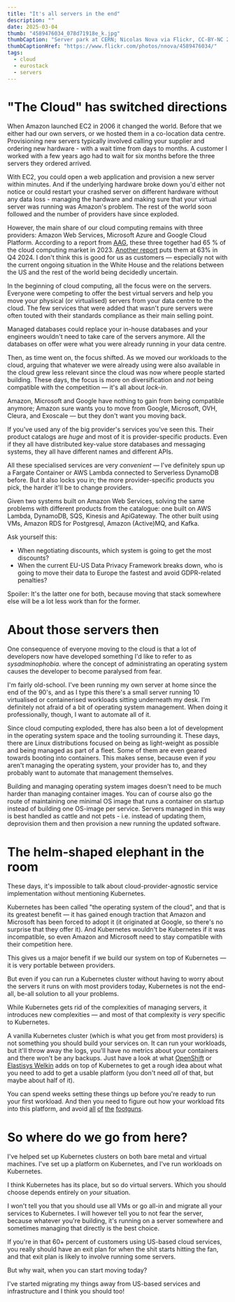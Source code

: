 ```yaml
---
title: "It's all servers in the end"
description: ""
date: 2025-03-04
thumb: "4589476034_078d71918e_k.jpg"
thumbCaption: "Server park at CERN; Nicolas Nova via Flickr, CC-BY-NC 2.0"
thumbCaptionHref: "https://www.flickr.com/photos/nnova/4589476034/"
tags:
  - cloud
  - eurostack
  - servers
---
```


# "The Cloud" has switched directions

When Amazon launched EC2 in 2006 it changed the world.
Before that we either had our own servers,
or we hosted them in a co-location data centre.
Provisioning new servers typically involved calling your supplier and ordering new hardware - with a wait time from days to months.
A customer I worked with a few years ago had to wait for six months before the three servers they ordered arrived.

With EC2, you could open a web application and provision a new server within minutes.
And if the underlying hardware broke down you'd either not notice or could restart your crashed server on different hardware without any data loss - 
managing the hardware and making sure that your virtual server was running was Amazon's problem.
The rest of the world soon followed and the number of providers have since exploded.

However, the main share of our cloud computing remains with three providers: Amazon Web Services, Microsoft Azure and Google Cloud Platform.
According to a report from [AAG](https://aag-it.com/the-latest-cloud-computing-statistics/),
these three together had 65 % of the cloud computing market in 2023.
[Another report](https://www.statista.com/chart/18819/worldwide-market-share-of-leading-cloud-infrastructure-service-providers/) puts them at 63% in Q4 2024.
I don't think this is good for us as customers
— especially not with the current ongoing situation in the White House and the relations between the US and the rest of the world being decidedly uncertain.

In the beginning of cloud computing, all the focus were on the servers.
Everyone were competing to offer the best virtual servers and help you move your physical (or virtualised) servers from your data centre to the cloud.
The few services that were added that wasn't pure servers were often touted with their standards compliance as their main selling point.

Managed databases could replace your in-house databases and your engineers wouldn't need to take care of the servers anymore.
All the databases on offer were what you were already running in your data centre.

Then, as time went on, the focus shifted.
As we moved our workloads to the cloud, arguing that whatever we were already using were also available in the cloud grew less relevant since the cloud was now where people started building.
These days, the focus is more on diversification and _not_ being compatible with the competition
—  it's all about _lock-in_.

Amazon, Microsoft and Google have nothing to gain from being compatible anymore;
Amazon sure wants you to move from Google, Microsoft, OVH, Cleura, and Exoscale
— but they don't want you moving back.

If you've used any of the big provider's services you've seen this.
Their product catalogs are _huge_ and most of it is provider-specific products.
Even if they all have distributed key-value store databases and messaging systems,
they all have different names and different APIs.

All these specialised services are very _convenient_
— I've definitely spun up a Fargate Container or AWS Lambda connected to Serverless DynamoDB before.
But it also locks you in;
the more provider-specific products you pick, the harder it'll be to change providers.

Given two systems built on Amazon Web Services, solving the same problems with different products from the catalogue:
one built on AWS Lambda, DynamoDB, SQS, Kinesis and ApiGateway.
The other built using VMs, Amazon RDS for Postgresql, Amazon (Active)MQ, and Kafka.

Ask yourself this:

* When negotiating discounts, which system is going to get the most discounts?
* When the current EU-US Data Privacy Framework breaks down, who is going to move their data to Europe the fastest and avoid GDPR-related penalties?

Spoiler: It's the latter one for both, because moving that stack somewhere else will be a lot less work than for the former.

# About those servers then

One consequence of everyone moving to the cloud is that a lot of developers now have developed something I'd like to refer to as _sysadminophobia_.
where the concept of administrating an operating system causes the developer to become paralysed from fear.

I'm fairly old-school. I've been running my own server at home since the end of the 90's,
and as I type this there's a small server running 10 virtualised or containerised workloads sitting underneath my desk.
I'm definitely not afraid of a bit of operating system management.
When doing it professionally, though, I want to automate all of it.

Since cloud computing exploded, there has also been a lot of development in the operating system space and the tooling surrounding it.
These days, there are Linux distributions focused on being as light-weight as possible and being managed as part of a fleet.
Some of them are even geared towards booting into containers.
This makes sense,
because even if _you_ aren't managing the operating system,
your provider has to,
and they probably want to automate that management themselves.

Building and managing operating system images doesn't need to be much harder than managing container images. 
You can of course also go the route of maintaining one minimal OS image that runs a container on startup instead of building one OS-image per service.
Servers managed in this way is best handled as cattle and not pets -
i.e. instead of updating them,
deprovision them and then provision a new running the updated software.

# The helm-shaped elephant in the room

These days, it's impossible to talk about cloud-provider-agnostic service implementation without mentioning Kubernetes.

Kubernetes has been called "the operating system of the cloud",
and that is its greatest benefit
— it has gained enough traction that Amazon and Microsoft has been forced to adopt it (it originated at Google, so there's no surprise that they offer it).
And Kubernetes wouldn't be Kubernetes if it was incompatible, so even Amazon and Microsoft need to stay compatible with their competition here.

This gives us a major benefit if we build our system on top of Kubernetes
— it is very portable between providers.

But even if you can run a Kubernetes cluster without having to worry about the servers it runs on with most providers today,
Kubernetes is not the end-all, be-all solution to all your problems.

While Kubernetes gets rid of the complexities of managing servers,
it introduces new complexities
— and most of that complexity is _very_ specific to Kubernetes.

A vanilla Kubernetes cluster (which is what you get from most providers) is not something you should build your services on.
It can run your workloads, but it'll throw away the logs, you'll have no metrics about your containers and there won't be any backups.
Just have a look at what [OpenShift](https://docs.redhat.com/en/documentation/openshift_container_platform/4.13/html/about/oke-about#oke-about)
or [Elastisys Welkin](https://elastisys.io/welkin/) adds on top of Kubernetes to get a rough idea about what you need to add to get a usable platform
(you don't need _all_ of that, but maybe about half of it).

You can spend weeks setting these things up before you're ready to run your first workload.
And then you need to figure out how your workload fits into this platform,
and avoid
[all](https://home.robusta.dev/blog/stop-using-cpu-limits)
[of](https://medium.com/@portainerio/why-restricting-access-to-the-default-namespace-is-key-to-running-a-secure-kubernetes-environment-3d112bcde4c8)
[the](https://www.panoptica.app/research/walking-the-risky-path-the-threat-of-hostpath-to-your-kubernetes-cluster)
[footguns](https://www.nextplatform.com/2024/03/04/kubernetes-clusters-have-massive-overprovisioning-of-compute-and-memory/).

# So where do we go from here?

I've helped set up Kubernetes clusters on both bare metal and virtual machines.
I've set up a platform on Kubernetes,
and I've run workloads on Kubernetes.

I think Kubernetes has its place,
but so do virtual servers.
Which you should choose depends entirely on _your_ situation.

I won't tell you that you should use all VMs or go all-in and migrate all your services to Kubernetes.
I will however tell you to not fear the server,
because whatever you're building,
it's running on a server somewhere and sometimes managing that directly is the best choice.

If you're in that 60+ percent of customers using US-based cloud services,
you really should have an exit plan for when the shit starts hitting the fan,
and that exit plan is likely to involve running some servers.

But why wait, when you can start moving today?

I've started migrating my things away from US-based services and infrastructure and I think you should too!